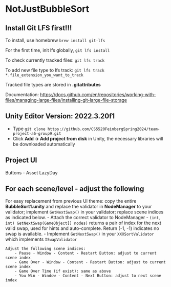 # NotJustBubbleSort

## Install Git LFS first!!!
To install, use homebrew `brew install git-lfs`

For the first time, init lfs globally, `git lfs install`

To check currently tracked files: `git lfs track`

To add new file type to lfs track: `git lfs track *.file_extension_you_want_to_track`

Tracked file types are stored in **.gitattributes**

Documentation: https://docs.github.com/en/repositories/working-with-files/managing-large-files/installing-git-large-file-storage

## Unity Editor Version: **2022.3.20f1**
- Type `git clone https://github.com/CS5520FeinbergSpring2024/team-project-a6-group9.git`
- Click **Add -> Add project from disk** in Unity, the necessary libraries will be downloaded automatically

## Project UI
Buttons - Asset LazyDay


## For each scene/level - adjust the following
For easy replacement from previous UI theme: copy the entire **BubbleSort1.unity** and replace the validator in **NodeManager** to your validator; implement `GetNextSwap()` in your validator; replace scene indices as indicated below.
    - Attach the correct validator to NodeManager
    - `(int, int) GetNextSwap(GameObject[] nodes)` returns a pair of index for the next valid swap, used for hints and auto-complete. Return (-1, -1) indicates no swap is available.
    - Implement `GetNextSwap()` in your `XXXSortValidator` which implements `ISwapValidator`

    Adjust the following scene indices:
        - Pause - Window - Content - Restart Button: adjust to current scene index
        - Game Over - Window - Content - Restart Button: adjust to current scene index
        - Game Over Time (if exist): same as above
        - You Win - Window - Content - Next Button: adjust to next scene index

